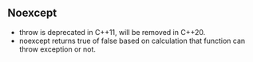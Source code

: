 ## Noexcept
- throw is deprecated in C++11, will be removed in C++20. 
- noexcept returns true of false based on calculation that function can throw exception or not.
